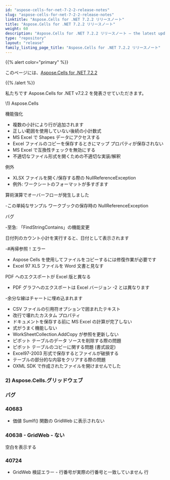 ```yaml
---
id: "aspose-cells-for-net-7-2-2-release-notes"
slug: "aspose-cells-for-net-7-2-2-release-notes"
linktitle: "Aspose.Cells for .NET 7.2.2 リリースノート"
title: "Aspose.Cells for .NET 7.2.2 リリースノート"
weight: 60
description: "Aspose.Cells for .NET 7.2.2 リリースノート – the latest updates and fixes."
type: "repository"
layout: "release"
family_listing_page_title: "Aspose.Cells for .NET 7.2.2 リリースノート"
---
```

{{% alert color="primary" %}} 

このページには、[Aspose.Cells for .NET 7.2.2](https://releases.aspose.com/cells/net/new-releases/aspose.cells-for-.net-7.2.2/)

{{% /alert %}} 

私たちです
Aspose.Cells for .NET v7.2.2 を発表させていただきます。

\1) Aspose.Cells 

機能強化

- 複数の小計により行が追加されます
- 正しい範囲を使用していない後続の小計数式
- MS Excel で Shapes データにアクセスする
- Excel ファイルのコピーを保存するときにマップ プロパティが保存されない
- MS Excel で互換性チェックを無効にする
- 不適切なファイル形式を開くための不適切な実装/解釈

例外

- XLSX ファイルを開く/保存する際の NullReferenceException
- 例外: ワークシートのフォーマットが多すぎます

 算術演算でオーバーフローが発生しました

-この単純なサンプル ワークブックの保存時の NullReferenceException

バグ

 -至急: 「FindStringContains」の機能変更

 日付列のカウント小計を実行すると、日付として表示されます

-#再帰参照！エラー

- Aspose Cells を使用してファイルをコピーするには修復作業が必要です
- Excel 97 XLS ファイルを Word 文書と見なす

 PDF へのエクスポートが Excel 版と異なる

- PDF グラフへのエクスポートは Excel バージョン -2 とは異なります

-余分な線はチャートに埋め込まれます

- CSV ファイルの引用符オプションで囲まれたテキスト
- 改行で壊れたカスタム プロパティ
- ドキュメントを保存する前に MS Excel の計算が完了しない
- 式がうまく機能しない
- WorkSheetCollection.AddCopy が参照を更新しない
- ピボット テーブルのデータ ソースを削除する際の問題
- ピボット テーブルのコピーに関する問題 (書式設定)
- Excel97-2003 形式で保存するとファイルが破損する
- テーブルの部分的な内容をクリアする際の問題
- OXML SDK で作成されたファイルを開けませんでした


### **2) Aspose.Cells.グリッドウェブ**
### **バグ**
### **40683**
- 価値
SumIf() 関数の GridWeb に表示されない
### **40638 - GridWeb - ない**
空白を表示する
### **40724**
- GridWeb 検証エラー - 行番号が実際の行番号と一致していません
行
